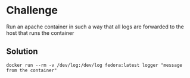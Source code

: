 # Challenge
Run an apache container in such a way that all logs are forwarded to the host that runs the container

## Solution
```
docker run --rm -v /dev/log:/dev/log fedora:latest logger "message from the container"
```
